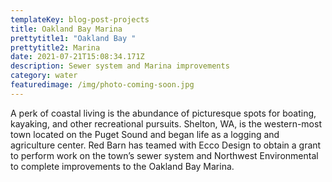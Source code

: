 ```yaml
---
templateKey: blog-post-projects
title: Oakland Bay Marina
prettytitle1: "Oakland Bay "
prettytitle2: Marina
date: 2021-07-21T15:08:34.171Z
description: Sewer system and Marina improvements
category: water
featuredimage: /img/photo-coming-soon.jpg
---
```

A perk of coastal living is the abundance of picturesque spots for boating, kayaking, and other recreational pursuits. Shelton, WA, is the western-most town located on the Puget Sound and began life as a logging and agriculture center. Red Barn has teamed with Ecco Design to obtain a grant to perform work on the town’s sewer system and Northwest Environmental to complete improvements to the Oakland Bay Marina.